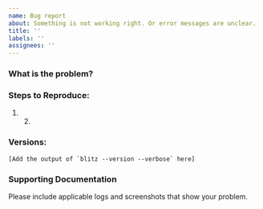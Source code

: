 ```yaml
---
name: Bug report
about: Something is not working right. Or error messages are unclear.
title: ''
labels: ''
assignees: ''
---
```


### What is the problem?

### Steps to Reproduce: <!-- if you can, link to a repo with the failing code -->

1. 2.

### Versions:

```
[Add the output of `blitz --version --verbose` here]
```

### Supporting Documentation

Please include applicable logs and screenshots that show your problem.
